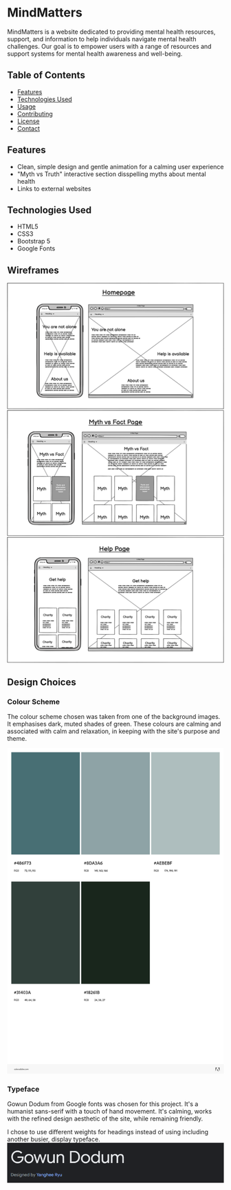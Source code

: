 # MindMatters

MindMatters is a website dedicated to providing mental health resources, support, and information to help individuals navigate mental health challenges. Our goal is to empower users with a range of resources and support systems for mental health awareness and well-being.

## Table of Contents

- [Features](#features)
- [Technologies Used](#technologies-used)
- [Usage](#usage)
- [Contributing](#contributing)
- [License](#license)
- [Contact](#contact)

## Features

- Clean, simple design and gentle animation for a calming user experience
- "Myth vs Truth" interactive section disspelling myths about mental health
- Links to external websites

## Technologies Used

- HTML5
- CSS3
- Bootstrap 5
- Google Fonts


## Wireframes
![wireframe of the homepage](assets/images/wireframe_homepage.png)
![wireframe of the myths page](assets/images/wireframe_myths.png)
![wireframe of the help page](assets/images/wireframe_help.png)

## Design Choices

### Colour Scheme
The colour scheme chosen was taken from one of the background images. It emphasises dark, muted shades of green. These colours are calming and associated with calm and relaxation, in keeping with the site's purpose and theme.

![colour theme extracted from background image](assets/images/AdobeColor-colour_theme.jpeg)

### Typeface
Gowun Dodum from Google fonts was chosen for this project. It's a humanist sans-serif with a touch of hand movement. It's calming, works with the refined design aesthetic of the site, while remaining friendly.

I chose to use different weights for headings instead of using including another busier, display typeface.
![photograph of Gowun Dodum typeface](assets/images/Gowun_Dodum.png)
